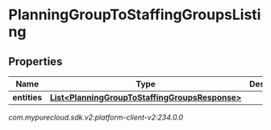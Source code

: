 # PlanningGroupToStaffingGroupsListing


## Properties

| Name | Type | Description | Notes |
| ------------ | ------------- | ------------- | ------------- |
| **entities** | [**List&lt;PlanningGroupToStaffingGroupsResponse&gt;**](PlanningGroupToStaffingGroupsResponse) |  |  [optional] |




_com.mypurecloud.sdk.v2:platform-client-v2:234.0.0_
